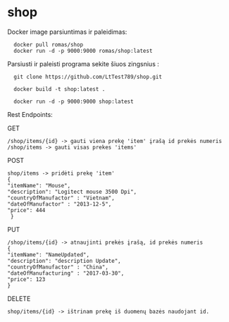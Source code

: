 # shop
Docker image parsiuntimas ir paleidimas:

      docker pull romas/shop
      docker run -d -p 9000:9000 romas/shop:latest
  

Parsiusti ir paleisti programa sekite šiuos zingsnius :

      git clone https://github.com/LtTest789/shop.git

      docker build -t shop:latest .

      docker run -d -p 9000:9000 shop:latest
  
Rest Endpoints:
 
  GET
  
    /shop/items/{id} -> gauti viena prekę 'item' įrašą id prekės numeris
    /shop/items -> gauti visas prekes 'items'
    
  POST
  
    shop/items -> pridėti prekę 'item'
    {
    "itemName": "Mouse",
    "description": "Logitect mouse 3500 Dpi",
    "countryOfManufactor" : "Vietnam",
    "dateOfManufactor" : "2013-12-5",
    "price": 444
     }
     
  PUT
  
    /shop/items/{id} -> atnaujinti prekės įrašą, id prekės numeris
    {
    "itemName": "NameUpdated",
    "description": "description Update",
    "countryOfManufactor" : "China",
    "dateOfManufacturing" : "2017-03-30",
    "price": 123
    }
    
  DELETE
  
    shop/items/{id} -> ištrinam prekę iš duomenų bazės naudojant id.
